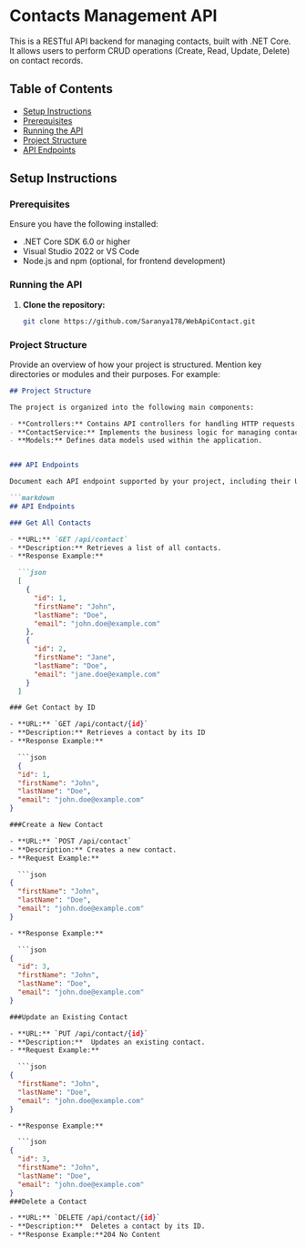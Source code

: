 # Contacts Management API

This is a RESTful API backend for managing contacts, built with .NET Core. It allows users to perform CRUD operations (Create, Read, Update, Delete) on contact records.

## Table of Contents

- [Setup Instructions](#setup-instructions)
- [Prerequisites](#prerequisites)
- [Running the API](#running-the-api)
- [Project Structure](#project-structure)
- [API Endpoints](#api-endpoints)


## Setup Instructions

### Prerequisites

Ensure you have the following installed:

- .NET Core SDK 6.0 or higher
- Visual Studio 2022 or VS Code
- Node.js and npm (optional, for frontend development)

### Running the API

1. **Clone the repository:**

   ```bash
   git clone https://github.com/Saranya178/WebApiContact.git

### Project Structure

Provide an overview of how your project is structured. Mention key directories or modules and their purposes. For example:

```markdown
## Project Structure

The project is organized into the following main components:

- **Controllers:** Contains API controllers for handling HTTP requests.
- **ContactService:** Implements the business logic for managing contacts.
- **Models:** Defines data models used within the application.


### API Endpoints

Document each API endpoint supported by your project, including their URLs, HTTP methods, descriptions, request payloads (if applicable), and response formats. Here’s an example for each endpoint (GET, POST, PUT, DELETE):

```markdown
## API Endpoints

### Get All Contacts

- **URL:** `GET /api/contact`
- **Description:** Retrieves a list of all contacts.
- **Response Example:**

  ```json
  [
    {
      "id": 1,
      "firstName": "John",
      "lastName": "Doe",
      "email": "john.doe@example.com"
    },
    {
      "id": 2,
      "firstName": "Jane",
      "lastName": "Doe",
      "email": "jane.doe@example.com"
    }
  ]

### Get Contact by ID

- **URL:** `GET /api/contact/{id}`
- **Description:** Retrieves a contact by its ID
- **Response Example:**

  ```json
  {
  "id": 1,
  "firstName": "John",
  "lastName": "Doe",
  "email": "john.doe@example.com"
}

###Create a New Contact

- **URL:** `POST /api/contact`
- **Description:** Creates a new contact.
- **Request Example:**

  ```json
{
  "firstName": "John",
  "lastName": "Doe",
  "email": "john.doe@example.com"
}

- **Response Example:**

  ```json
{
  "id": 3,
  "firstName": "John",
  "lastName": "Doe",
  "email": "john.doe@example.com"
}

###Update an Existing Contact

- **URL:** `PUT /api/contact/{id}`
- **Description:**  Updates an existing contact.
- **Request Example:**

  ```json
{
  "firstName": "John",
  "lastName": "Doe",
  "email": "john.doe@example.com"
}

- **Response Example:**

  ```json
{
  "id": 3,
  "firstName": "John",
  "lastName": "Doe",
  "email": "john.doe@example.com"
}
###Delete a Contact

- **URL:** `DELETE /api/contact/{id}`
- **Description:**  Deletes a contact by its ID.
- **Response Example:**204 No Content




